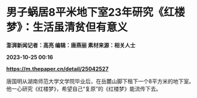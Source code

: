 # 男子蜗居8平米地下室23年研究《红楼梦》：生活虽清贫但有意义
**澎湃新闻记者：高亮 编辑：唐燕丽 素材来源：相关人士**

**2023-10-25 00:16**

**https://m.thepaper.cn/detail/25042527**

唐国明从湖南师范大学文学院毕业后，在岳麓山脚下租下一个8平方米的地下室。他一心研究《红楼梦》，希望自己“复原”的《红楼梦》能流传下去。